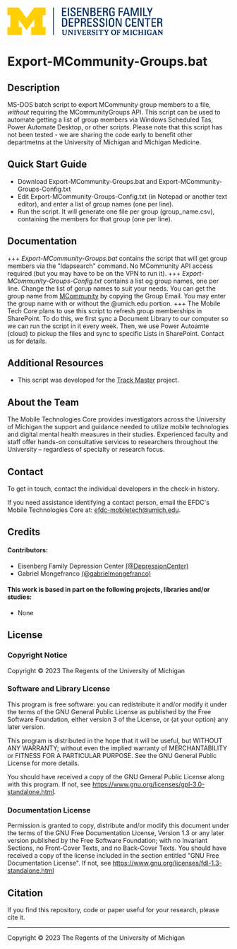 ![Depression Center Logo](https://github.com/DepressionCenter/.github/blob/main/images/EFDCLogo_375w.png "depressioncenter.org")

# Export-MCommunity-Groups.bat

## Description
MS-DOS batch script to export MCommunity group members to a file, *without* requiring the MCommunityGroups API. This script can be used to automate getting a list of group members via Windows Scheduled Tas, Power Automate Desktop, or other scripts.
Please note that this script has not been tested - we are sharing the code early to benefit other departmetns at the University of Michigan and Michigan Medicine.


## Quick Start Guide
+ Download Export-MCommunity-Groups.bat and Export-MCommunity-Groups-Config.txt
+ Edit Export-MCommunity-Groups-Config.txt (in Notepad or another text editor), and enter a list of group names (one per line).
+ Run the script. It will generate one file per group (group_name.csv), containing the members for that group (one per line).


## Documentation
+++ *Export-MCommunity-Groups.bat* contains the script that will get group members via the "ldapsearch" command. No MCommunity API access required (but you may have to be on the VPN to run it).
+++ *Export-MCommunity-Groups-Config.txt* contains a list og group names, one per line. Change the list of gorup names to suit your needs. You can get the group name from [MCommunity](https://mcommunity.umich.edu/my-groups) by copying the Group Email. You may enter the group name with or without the @umich.edu portion.
+++ The Mobile Tech Core plans to use this script to refresh group memberships in SharePoint. To do this, we first sync a Document Library to our computer so we can run the script in it every week. Then, we use Power Autoamte (cloud) to pickup the files and sync to specific Lists in SharePoint. Contact us for details.

## Additional Resources
+ This script was developed for the [Track Master](https://github.com/DepressionCenter/TrackMaster) project.



## About the Team
The Mobile Technologies Core provides investigators across the University of Michigan the support and guidance needed to utilize mobile technologies and digital mental health measures in their studies. Experienced faculty and staff offer hands-on consultative services to researchers throughout the University – regardless of specialty or research focus.



## Contact
To get in touch, contact the individual developers in the check-in history.

If you need assistance identifying a contact person, email the EFDC's Mobile Technologies Core at: efdc-mobiletech@umich.edu.



## Credits
#### Contributors:
+ Eisenberg Family Depression Center [(@DepressionCenter)](https://github.com/DepressionCenter/)
+ Gabriel Mongefranco [(@gabrielmongefranco)](https://github.com/gabrielmongefranco)



#### This work is based in part on the following projects, libraries and/or studies:
+ None



## License
### Copyright Notice
Copyright © 2023 The Regents of the University of Michigan


### Software and Library License
This program is free software: you can redistribute it and/or modify it under the terms of the GNU General Public License as published by the Free Software Foundation, either version 3 of the License, or (at your option) any later version.

This program is distributed in the hope that it will be useful, but WITHOUT ANY WARRANTY; without even the implied warranty of MERCHANTABILITY or FITNESS FOR A PARTICULAR PURPOSE. See the GNU General Public License for more details.

You should have received a copy of the GNU General Public License along with this program. If not, see <https://www.gnu.org/licenses/gpl-3.0-standalone.html>.


### Documentation License
Permission is granted to copy, distribute and/or modify this document 
under the terms of the GNU Free Documentation License, Version 1.3 
or any later version published by the Free Software Foundation; 
with no Invariant Sections, no Front-Cover Texts, and no Back-Cover Texts. 
You should have received a copy of the license included in the section entitled "GNU 
Free Documentation License". If not, see <https://www.gnu.org/licenses/fdl-1.3-standalone.html>



## Citation
If you find this repository, code or paper useful for your research, please cite it.

----

Copyright © 2023 The Regents of the University of Michigan
